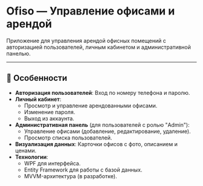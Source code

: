 # Ofiso — Управление офисами и арендой

Приложение для управления арендой офисных помещений с авторизацией пользователей, личным кабинетом и административной панелью.

---

## 📌 Особенности
- **Авторизация пользователей**: Вход по номеру телефона и паролю.
- **Личный кабинет**:
  - Просмотр и управление арендованными офисами.
  - Изменение пароля.
  - Выход из аккаунта.
- **Административная панель** (для пользователей с ролью "Admin"):
  - Управление офисами (добавление, редактирование, удаление).
  - Просмотр списка пользователей.
- **Визуализация данных**: Карточки офисов с фото, описанием и ценами.
- **Технологии**:
  - WPF для интерфейса.
  - Entity Framework для работы с базой данных.
  - MVVM-архитектура (в разработке).
